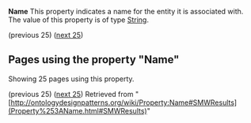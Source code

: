 __Name__
This property indicates a name for the entity it is associated with.
The value of this property is of type [String](../Type/String "Type:String").




  

(previous 25) ([next 25](http://ontologydesignpatterns.org/wiki/index.php?title=Property:Name&from=AOS+AGROVOC+Concept+Server+fundation+ontology+model%2Fc+taxonomic+term+bacteria#SMWResults "Property:Name"))
## Pages using the property "Name"


Showing 25 pages using this property.


(previous 25) ([next 25](http://ontologydesignpatterns.org/wiki/index.php?title=Property:Name&from=AOS+AGROVOC+Concept+Server+fundation+ontology+model%2Fc+taxonomic+term+bacteria#SMWResults "Property:Name"))
Retrieved from "[http://ontologydesignpatterns.org/wiki/Property:Name#SMWResults](Property%253AName.html#SMWResults)"